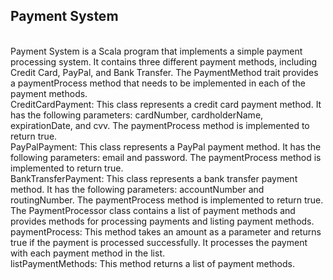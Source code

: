 ## Payment System
<br>
Payment System is a Scala program that implements a simple payment processing system. It contains three different payment methods, including Credit Card, PayPal, and Bank Transfer.
The PaymentMethod trait provides a paymentProcess method that needs to be implemented in each of the payment methods.
<br>
CreditCardPayment: This class represents a credit card payment method. It has the following parameters: cardNumber, cardholderName, expirationDate, and cvv. The paymentProcess method is implemented to return true.<br>
PayPalPayment: This class represents a PayPal payment method. It has the following parameters: email and password. The paymentProcess method is implemented to return true.<br>
BankTransferPayment: This class represents a bank transfer payment method. It has the following parameters: accountNumber and routingNumber. The paymentProcess method is implemented to return true.<br>
The PaymentProcessor class contains a list of payment methods and provides methods for processing payments and listing payment methods.
paymentProcess: This method takes an amount as a parameter and returns true if the payment is processed successfully. It processes the payment with each payment method in the list.<br>
listPaymentMethods: This method returns a list of payment methods.